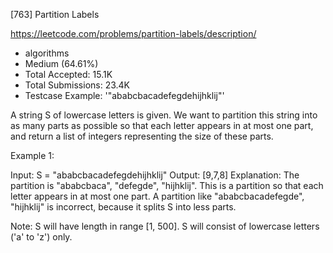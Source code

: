 [763] Partition Labels  

https://leetcode.com/problems/partition-labels/description/

* algorithms
* Medium (64.61%)
* Total Accepted:    15.1K
* Total Submissions: 23.4K
* Testcase Example:  '"ababcbacadefegdehijhklij"'


A string S of lowercase letters is given.  We want to partition this string into as many parts as possible so that each letter appears in at most one part, and return a list of integers representing the size of these parts.


Example 1:

Input: S = "ababcbacadefegdehijhklij"
Output: [9,7,8]
Explanation:
The partition is "ababcbaca", "defegde", "hijhklij".
This is a partition so that each letter appears in at most one part.
A partition like "ababcbacadefegde", "hijhklij" is incorrect, because it splits S into less parts.



Note:
S will have length in range [1, 500].
S will consist of lowercase letters ('a' to 'z') only.

